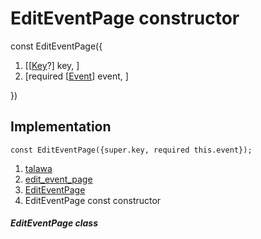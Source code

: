 
<div>

# EditEventPage constructor

</div>


const EditEventPage({

1.  [[[Key](https://api.flutter.dev/flutter/foundation/Key-class.html)?]
    key, ]
2.  [required
    [[Event](../../models_events_event_model/Event-class.html)]
    event, ]

})



## Implementation

``` language-dart
const EditEventPage({super.key, required this.event});
```







1.  [talawa](../../index.html)
2.  [edit_event_page](../../views_after_auth_screens_events_edit_event_page/)
3.  [EditEventPage](../../views_after_auth_screens_events_edit_event_page/EditEventPage-class.html)
4.  EditEventPage const constructor

##### EditEventPage class








